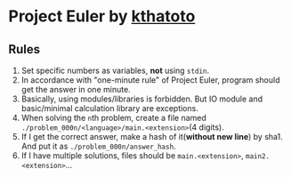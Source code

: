 # Project Euler by [kthatoto](https://github.com/kthatoto)

## Rules
1. Set specific numbers as variables, **not** using `stdin`.
1. In accordance with "one-minute rule" of Project Euler, program should get the answer in one minute.
1. Basically, using modules/libraries is forbidden. But IO module and basic/minimal calculation library are exceptions.
1. When solving the `n`th problem, create a file named `./problem_000n/<language>/main.<extension>`(4 digits).
1. If I get the correct answer, make a hash of it(**without new line**) by sha1. And put it as `./problem_000n/answer_hash`.
1. If I have multiple solutions, files should be `main.<extension>`, `main2.<extension>`...
